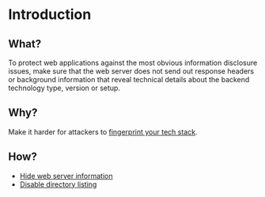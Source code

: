 # Introduction

## What?

To protect web applications against the most obvious information disclosure issues, make sure that the web server does not send out response headers or background information that reveal technical details about the backend technology type, version or setup.

## Why?

Make it harder for attackers to [fingerprint your tech stack](red-app:docs/recon/techstack).

## How?

* [Hide web server information](hide-info.md)
* [Disable directory listing](directory-listing.md)